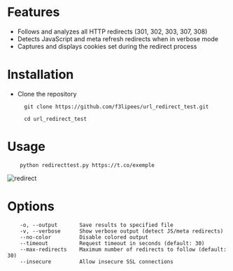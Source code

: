 # Features

- Follows and analyzes all HTTP redirects (301, 302, 303, 307, 308)
- Detects JavaScript and meta refresh redirects when in verbose mode
- Captures and displays cookies set during the redirect process

# Installation

- Clone the repository

        git clone https://github.com/f3lipees/url_redirect_test.git

        cd url_redirect_test

# Usage

        python redirecttest.py https://t.co/exemple
        
        
![redirect](https://github.com/user-attachments/assets/43c27522-a13e-4978-8c69-effa3bfbe2bd)


       

# Options
        -o, --output       Save results to specified file
        -v, --verbose      Show verbose output (detect JS/meta redirects)
        --no-color         Disable colored output
        --timeout          Request timeout in seconds (default: 30)
        --max-redirects    Maximum number of redirects to follow (default: 30)
        --insecure         Allow insecure SSL connections
